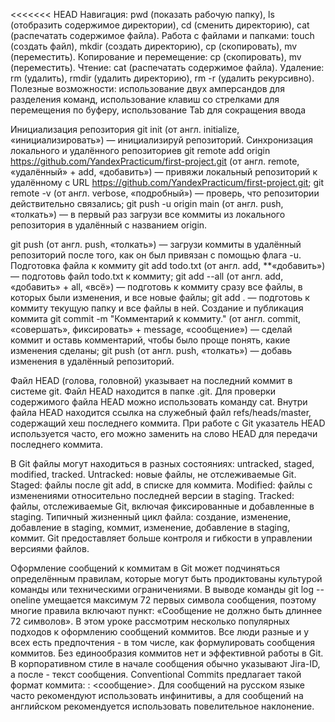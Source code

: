 <<<<<<< HEAD
Навигация: pwd (показать рабочую папку), ls (отобразить содержимое директории), cd (сменить директорию), cat (распечатать содержимое файла).
Работа с файлами и папками: touch (создать файл), mkdir (создать директорию), cp (скопировать), mv (переместить).
Копирование и перемещение: cp (скопировать), mv (переместить).
Чтение: cat (распечатать содержимое файла).
Удаление: rm (удалить), rmdir (удалить директорию), rm -r (удалить рекурсивно).
Полезные возможности: использование двух амперсандов для разделения команд, использование клавиш со стрелками для перемещения по буферу, использование Tab для сокращения ввода

Инициализация репозитория
git init (от англ. initialize, «инициализировать») — инициализируй репозиторий.
Синхронизация локального и удалённого репозиториев
git remote add origin https://github.com/YandexPracticum/first-project.git (от англ. remote, «удалённый» + add, «добавить») — привяжи локальный репозиторий к удалённому с URL https://github.com/YandexPracticum/first-project.git;
git remote -v (от англ. verbose, «подробный») — проверь, что репозитории действительно связались;
git push -u origin main (от англ. push, «толкать») — в первый раз загрузи все коммиты из локального репозитория в удалённый с названием origin.

git push (от англ. push, «толкать») — загрузи коммиты в удалённый репозиторий после того, как он был привязан с помощью флага -u.
Подготовка файла к коммиту
git add todo.txt (от англ. add, **«добавить») — подготовь файл todo.txt к коммиту;
git add --all (от англ. add, «добавить» + all, «всё») — подготовь к коммиту сразу все файлы, в которых были изменения, и все новые файлы;
git add . — подготовь к коммиту текущую папку и все файлы в ней.
Создание и публикация коммита
git commit -m "Комментарий к коммиту." (от англ. commit, «совершать», фиксировать» + message, «сообщение») — сделай коммит и оставь комментарий, чтобы было проще понять, какие изменения сделаны;
git push (от англ. push, «толкать») — добавь изменения в удалённый репозиторий. 

Файл HEAD (голова, головной) указывает на последний коммит в системе git.
Файл HEAD находится в папке .git.
Для проверки содержимого файла HEAD можно использовать команду cat.
Внутри файла HEAD находится ссылка на служебный файл refs/heads/master, содержащий хеш последнего коммита.
При работе с Git указатель HEAD используется часто, его можно заменить на слово HEAD для передачи последнего коммита. 

В Git файлы могут находиться в разных состояниях: untracked, staged, modified, tracked.
Untracked: новые файлы, не отслеживаемые Git.
Staged: файлы после git add, в списке для коммита.
Modified: файлы с изменениями относительно последней версии в staging.
Tracked: файлы, отслеживаемые Git, включая фиксированные и добавленные в staging.
Типичный жизненный цикл файла: создание, изменение, добавление в staging, коммит, изменение, добавление в staging, коммит.
Git предоставляет больше контроля и гибкости в управлении версиями файлов. 

Оформление сообщений к коммитам в Git может подчиняться определённым правилам, которые могут быть продиктованы культурой команды или техническими ограничениями.
В выводе команды git log --oneline умещается максимум 72 первых символа сообщения, поэтому многие правила включают пункт: «Сообщение не должно быть длиннее 72 символов».
В этом уроке рассмотрим несколько популярных подходов к оформлению сообщений коммитов.
Все люди разные и у всех есть предпочтения - в том числе, как формулировать сообщения коммитов.
Без единообразия коммитов нет и эффективной работы в Git.
В корпоративном стиле в начале сообщения обычно указывают Jira-ID, а после - текст сообщения.
Conventional Commits предлагает такой формат коммита: <type>: <сообщение>.
Для сообщений на русском языке часто рекомендуют использовать инфинитивы, а для сообщений на английском рекомендуется использовать повелительное наклонение. 